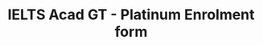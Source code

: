 ---
title: "IELTS Acad GT - Platinum Enrolment form"
draft: false
# page title background image
bg_image: "images/backgrounds/page-title.jpg"
# meta description
description : "IELTS Acad GT - Platinum Enrolment form"
---